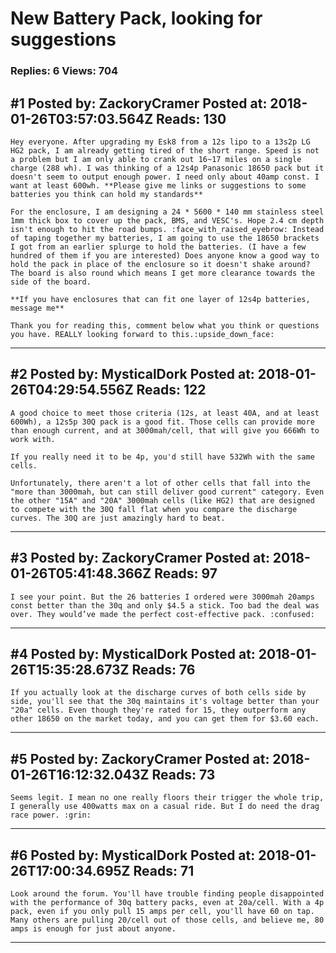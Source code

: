 # New Battery Pack, looking for suggestions

### Replies: 6 Views: 704

## \#1 Posted by: ZackoryCramer Posted at: 2018-01-26T03:57:03.564Z Reads: 130

```
Hey everyone. After upgrading my Esk8 from a 12s lipo to a 13s2p LG HG2 pack, I am already getting tired of the short range. Speed is not a problem but I am only able to crank out 16~17 miles on a single charge (288 wh). I was thinking of a 12s4p Panasonic 18650 pack but it doesn't seem to output enough power. I need only about 40amp const. I want at least 600wh. **Please give me links or suggestions to some batteries you think can hold my standards**

For the enclosure, I am designing a 24 * 5600 * 140 mm stainless steel 1mm thick box to cover up the pack, BMS, and VESC's. Hope 2.4 cm depth isn't enough to hit the road bumps. :face_with_raised_eyebrow: Instead of taping together my batteries, I am going to use the 18650 brackets I got from an earlier splurge to hold the batteries. (I have a few hundred of them if you are interested) Does anyone know a good way to hold the pack in place of the enclosure so it doesn't shake around? The board is also round which means I get more clearance towards the side of the board. 

**If you have enclosures that can fit one layer of 12s4p batteries, message me**

Thank you for reading this, comment below what you think or questions you have. REALLY looking forward to this.:upside_down_face:
```

---
## \#2 Posted by: MysticalDork Posted at: 2018-01-26T04:29:54.556Z Reads: 122

```
A good choice to meet those criteria (12s, at least 40A, and at least 600Wh), a 12s5p 30Q pack is a good fit. Those cells can provide more than enough current, and at 3000mah/cell, that will give you 666Wh to work with. 

If you really need it to be 4p, you'd still have 532Wh with the same cells.

Unfortunately, there aren't a lot of other cells that fall into the "more than 3000mah, but can still deliver good current" category. Even the other "15A" and "20A" 3000mah cells (like HG2) that are designed to compete with the 30Q fall flat when you compare the discharge curves. The 30Q are just amazingly hard to beat.
```

---
## \#3 Posted by: ZackoryCramer Posted at: 2018-01-26T05:41:48.366Z Reads: 97

```
I see your point. But the 26 batteries I ordered were 3000mah 20amps const better than the 30q and only $4.5 a stick. Too bad the deal was over. They would’ve made the perfect cost-effective pack. :confused:
```

---
## \#4 Posted by: MysticalDork Posted at: 2018-01-26T15:35:28.673Z Reads: 76

```
If you actually look at the discharge curves of both cells side by side, you'll see that the 30q maintains it's voltage better than your "20a" cells. Even though they're rated for 15, they outperform any other 18650 on the market today, and you can get them for $3.60 each.
```

---
## \#5 Posted by: ZackoryCramer Posted at: 2018-01-26T16:12:32.043Z Reads: 73

```
Seems legit. I mean no one really floors their trigger the whole trip, I generally use 400watts max on a casual ride. But I do need the drag race power. :grin:
```

---
## \#6 Posted by: MysticalDork Posted at: 2018-01-26T17:00:34.695Z Reads: 71

```
Look around the forum. You'll have trouble finding people disappointed with the performance of 30q battery packs, even at 20a/cell. With a 4p pack, even if you only pull 15 amps per cell, you'll have 60 on tap. Many others are pulling 20/cell out of those cells, and believe me, 80 amps is enough for just about anyone.
```

---
